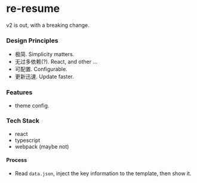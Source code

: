 # re-resume

v2 is out, with a breaking change.

### Design Principles

- 极简. Simplicity matters.
- 无过多依赖(?). React, and other ...
- 可配置. Configurable.
- 更新迅速. Update faster.

### Features

- theme config.

### Tech Stack

- react
- typescript
- webpack (maybe not)

#### Process

- Read `data.json`, inject the key information to the template, then show it.
